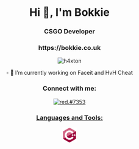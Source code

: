 <h1 align="center">Hi 👋, I'm Bokkie</h1>
<h3 align="center">CSGO Developer</h3>
<h3 align="center">https://bokkie.co.uk</h3>

<p align="center"> <img src="https://komarev.com/ghpvc/?username=Bokkieboy&label=Profile%20views&color=0e75b6&style=flat" alt="h4xton" /> </p>

<p align="center"> - 🔭 I’m currently working on Faceit and HvH Cheat</p>

<h3 align="center">Connect with me:</h3>
<p align="center">
    <a href="https://discordapp.com/users/818568429321322507">
        <img src="https://discord.c99.nl/widget/theme-2/812358258908069888.png" alt="red.#7353" />
</p>

<h3 align="center">Languages and Tools:</h3>
<p align="center"> <a href="https://www.w3schools.com/cpp/" target="_blank">
<img src="https://raw.githubusercontent.com/devicons/devicon/master/icons/cplusplus/cplusplus-original.svg" alt="cplusplus" width="40"height="40"/> </a>
